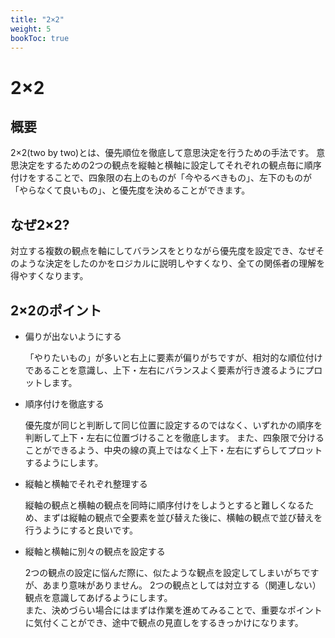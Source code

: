 ```yaml
---
title: "2×2"
weight: 5
bookToc: true
---
```


# 2×2

## 概要
2×2(two by two)とは、優先順位を徹底して意思決定を行うための手法です。
意思決定をするための2つの観点を縦軸と横軸に設定してそれぞれの観点毎に順序付けをすることで、四象限の右上のものが「今やるべきもの」、左下のものが「やらなくて良いもの」、と優先度を決めることができます。

## なぜ2×2?
対立する複数の観点を軸にしてバランスをとりながら優先度を設定でき、なぜそのような決定をしたのかをロジカルに説明しやすくなり、全ての関係者の理解を得やすくなります。

## 2×2のポイント
- 偏りが出ないようにする

  「やりたいもの」が多いと右上に要素が偏りがちですが、相対的な順位付けであることを意識し、上下・左右にバランスよく要素が行き渡るようにプロットします。

- 順序付けを徹底する

  優先度が同じと判断して同じ位置に設定するのではなく、いずれかの順序を判断して上下・左右に位置づけることを徹底します。
  また、四象限で分けることができるよう、中央の線の真上ではなく上下・左右にずらしてプロットするようにします。

- 縦軸と横軸でそれぞれ整理する

  縦軸の観点と横軸の観点を同時に順序付けをしようとすると難しくなるため、まずは縦軸の観点で全要素を並び替えた後に、横軸の観点で並び替えを行うようにすると良いです。

- 縦軸と横軸に別々の観点を設定する

  2つの観点の設定に悩んだ際に、似たような観点を設定してしまいがちですが、あまり意味がありません。
  2つの観点としては対立する（関連しない）観点を意識してあげるようにします。  
  また、決めづらい場合にはまずは作業を進めてみることで、重要なポイントに気付くことができ、途中で観点の見直しをするきっかけになります。
